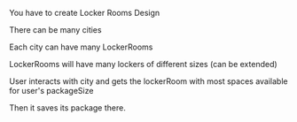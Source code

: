 
You have to create Locker Rooms Design

There can be many cities

Each city can have many LockerRooms

LockerRooms will have many lockers of different sizes (can be extended)

User interacts with city and gets the lockerRoom with most spaces available for user's packageSize

Then it saves its package there.

